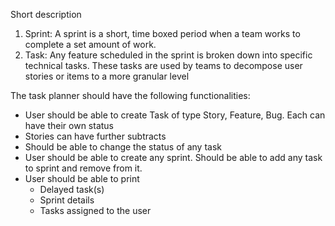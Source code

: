 Short description

1. Sprint: A sprint is a short, time boxed period when
a team works to complete a set amount of work.
2. Task: Any feature scheduled in the sprint is broken
down into specific technical tasks. These tasks are
used by teams to decompose user stories or items
to a more granular level


The task planner should have the following
functionalities:
- User should be able to create Task of
type Story, Feature, Bug. Each can
have their own status
- Stories can have further subtracts
- Should be able to change the status
of any task
- User should be able to create any
sprint.
Should be able to add any task to sprint and remove from it.
- User should be able to print
  - Delayed task(s)
  - Sprint details
  - Tasks assigned to the user
